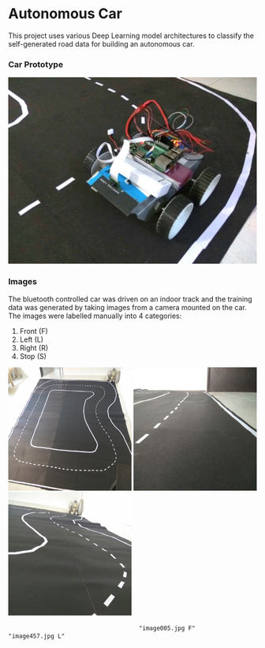 # Autonomous Car

This project uses various Deep Learning model architectures to classify the self-generated road data for building an autonomous car.

### Car Prototype
<img src="https://github.com/First-Of-His-Name/Autonomous-Car-Prototype/blob/master/Car_image.jpg"/>

### Images
The bluetooth controlled car was driven on an indoor track and the training data was generated by taking images from a camera mounted on the car. The images were labelled manually into 4 categories:
1. Front (F)
2. Left  (L)
3. Right (R)
4. Stop  (S)

<img src="https://github.com/First-Of-His-Name/Autonomous-Car-Prototype/blob/master/track_image1.jpg" width="250px" height="250px"/> <img src="https://github.com/First-Of-His-Name/Autonomous-Car-Prototype/blob/master/track_image2.jpg" width="250px" height="250px"/> <img src="https://github.com/First-Of-His-Name/Autonomous-Car-Prototype/blob/master/track_image3.jpg" width="250px" height="250px"/>

                                         "image005.jpg F"                "image457.jpg L"
